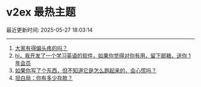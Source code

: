 # v2ex 最热主题

最近更新时间: 2025-05-27 18:03:14

--- 
1. [大家有得偏头疼的吗？](https://www.v2ex.com/t/1134537) 
2. [hi，我开发了一个学习英语的软件，如果你觉得对你有用，留下邮箱，送你 1 年会员](https://www.v2ex.com/t/1134547) 
3. [如果你写了个东西，但不知道它是怎么跑起来的，会心慌吗？](https://www.v2ex.com/t/1134556) 
4. [坦白局：你有多少存款？](https://www.v2ex.com/t/1134570) 
